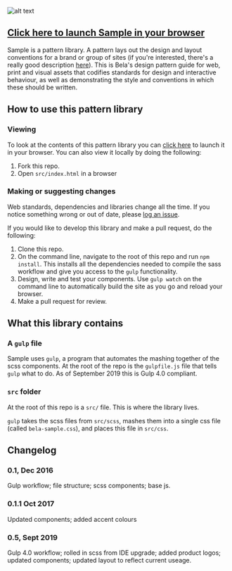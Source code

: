 ![alt text][logo]

[logo]: https://raw.githubusercontent.com/disastrid/bela_patternLibrary/master/logo.png "Sample: A Library for Bela"

## [Click here to launch Sample in your browser](https://belaplatform.github.io/bela_sample/src)

Sample is a pattern library. A pattern lays out the design and layout conventions for a brand or group of sites (if you're interested, there's a really good description [here](https://boagworld.com/design/pattern-library/)). This is Bela's design pattern guide for web, print and visual assets that codifies standards for design and interactive behaviour, as well as demonstrating the style and conventions in which these should be written. 

## How to use this pattern library

### Viewing

To look at the contents of this pattern library you can [click here](https://belaplatform.github.io/bela_sample/src) to launch it in your browser. You can also view it locally by doing the following:

1. Fork this repo.
2. Open `src/index.html` in a browser 

### Making or suggesting changes

Web standards, dependencies and libraries change all the time. If you notice something wrong or out of date, please [log an issue](https://github.com/BelaPlatform/bela_sample/issues).

If you would like to develop this library and make a pull request, do the following:

1. Clone this repo.
2. On the command line, navigate to the root of this repo and run `npm install`. This installs all the dependencies needed to compile the sass workflow and give you access to the `gulp` functionality. 
3. Design, write and test your components. Use `gulp watch` on the command line to automatically build the site as you go and reload your browser.
4. Make a pull request for review.

## What this library contains

### A `gulp` file

Sample uses `gulp`, a program that automates the mashing together of the scss components. At the root of the repo is the `gulpfile.js` file that tells `gulp` what to do. As of September 2019 this is Gulp 4.0 compliant.

### `src` folder

At the root of this repo is a `src/` file. This is where the library lives.

`gulp` takes the scss files from `src/scss`, mashes them into a single css file (called `bela-sample.css`), and places this file in `src/css`.

## Changelog

### 0.1, Dec 2016

Gulp workflow; file structure; scss components; base js.

### 0.1.1 Oct 2017

Updated components; added accent colours

### 0.5, Sept 2019

Gulp 4.0 workflow; rolled in scss from IDE upgrade; added product logos; updated components; updated layout to reflect current useage.
